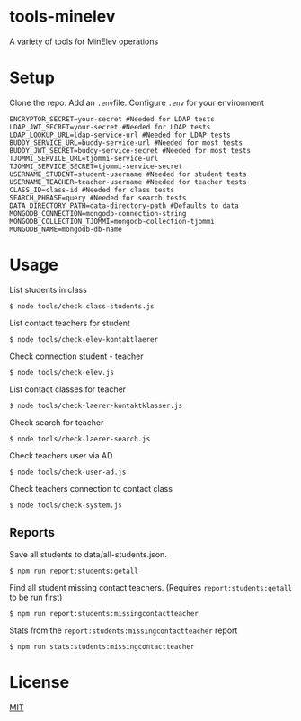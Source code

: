 # tools-minelev

A variety of tools for MinElev operations

# Setup

Clone the repo.
Add an `.env`file.
Configure `.env` for your environment

```
ENCRYPTOR_SECRET=your-secret #Needed for LDAP tests
LDAP_JWT_SECRET=your-secret #Needed for LDAP tests
LDAP_LOOKUP_URL=ldap-service-url #Needed for LDAP tests
BUDDY_SERVICE_URL=buddy-service-url #Needed for most tests
BUDDY_JWT_SECRET=buddy-service-secret #Needed for most tests
TJOMMI_SERVICE_URL=tjommi-service-url
TJOMMI_SERVICE_SECRET=tjommi-service-secret
USERNAME_STUDENT=student-username #Needed for student tests
USERNAME_TEACHER=teacher-username #Needed for teacher tests
CLASS_ID=class-id #Needed for class tests
SEARCH_PHRASE=query #Needed for search tests
DATA_DIRECTORY_PATH=data-directory-path #Defaults to data
MONGODB_CONNECTION=mongodb-connection-string
MONGODB_COLLECTION_TJOMMI=mongodb-collection-tjommi
MONGODB_NAME=mongodb-db-name
```

# Usage

List students in class

```
$ node tools/check-class-students.js
```

List contact teachers for student

```
$ node tools/check-elev-kontaktlaerer
```

Check connection student - teacher

```
$ node tools/check-elev.js
```

List contact classes for teacher

```
$ node tools/check-laerer-kontaktklasser.js
```

Check search for teacher

```
$ node tools/check-laerer-search.js
```

Check teachers user via AD

```
$ node tools/check-user-ad.js
```

Check teachers connection to contact class

```
$ node tools/check-system.js
```

## Reports

Save all students to data/all-students.json.

```
$ npm run report:students:getall
```

Find all student missing contact teachers. (Requires `report:students:getall` to be run first)

```
$ npm run report:students:missingcontactteacher
```

Stats from the `report:students:missingcontactteacher` report

```
$ npm run stats:students:missingcontactteacher
```

# License

[MIT](License)